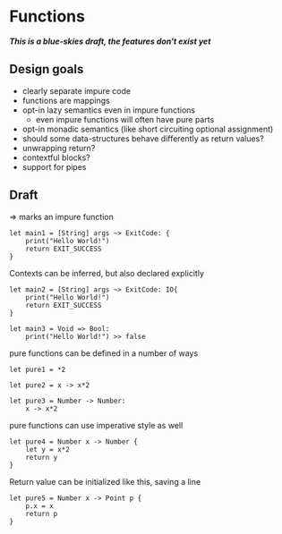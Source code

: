 # Functions
***This is a blue-skies draft, the features don't exist yet***

## Design goals
- clearly separate impure code
- functions are mappings
- opt-in lazy semantics even in impure functions
    - even impure functions will often have pure parts
- opt-in monadic semantics (like short circuiting optional assignment)
- should some data-structures behave differently as return values?
- unwrapping return?
- contextful blocks?
- support for pipes

## Draft 

=> marks an impure function
```
let main1 = [String] args ~> ExitCode: {
    print("Hello World!")
    return EXIT_SUCCESS
}
```

Contexts can be inferred, but also declared explicitly
```
let main2 = [String] args ~> ExitCode: IO{
    print("Hello World!")
    return EXIT_SUCCESS
}
```

```
let main3 = Void => Bool:
    print("Hello World!") >> false
```

pure functions can be defined in a number of ways
```
let pure1 = *2

let pure2 = x -> x*2                 

let pure3 = Number -> Number:
    x -> x*2
```

pure functions can use imperative style as well
```
let pure4 = Number x -> Number {
    let y = x*2
    return y
}
```

Return value can be initialized like this, saving a line
```
let pure5 = Number x -> Point p {
    p.x = x
    return p
}
```

